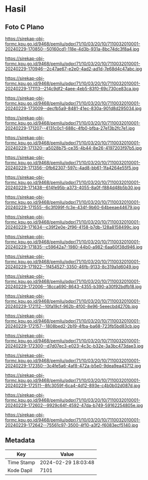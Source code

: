 # Hasil

## Foto C Plano

https://sirekap-obj-formc.kpu.go.id/9468/pemilu/pdpr/71/10/03/20/10/7110032010001-20240229-170850--50160cd1-118e-4d3b-931a-8bc74dc3f8a4.jpg

https://sirekap-obj-formc.kpu.go.id/9468/pemilu/pdpr/71/10/03/20/10/7110032010001-20240229-170946--2c47ae67-e2e0-4ad2-ad1d-7e68d4c47abc.jpg

https://sirekap-obj-formc.kpu.go.id/9468/pemilu/pdpr/71/10/03/20/10/7110032010001-20240229-171113--214c9df2-4aee-4eb5-83f0-69c730ce83ca.jpg

https://sirekap-obj-formc.kpu.go.id/9468/pemilu/pdpr/71/10/03/20/10/7110032010001-20240229-173009--decfb5a9-8481-41ec-830a-901d8d295034.jpg

https://sirekap-obj-formc.kpu.go.id/9468/pemilu/pdpr/71/10/03/20/10/7110032010001-20240229-171207--4131c0c1-688c-4fb0-bfba-27e13b2fc7e1.jpg

https://sirekap-obj-formc.kpu.go.id/9468/pemilu/pdpr/71/10/03/20/10/7110032010001-20240229-171320--a5028b75-ce35-4b44-8e26-4197203f97b5.jpg

https://sirekap-obj-formc.kpu.go.id/9468/pemilu/pdpr/71/10/03/20/10/7110032010001-20240229-171356--0fb62307-597c-4ad8-bb61-1fa4264e55f5.jpg

https://sirekap-obj-formc.kpu.go.id/9468/pemilu/pdpr/71/10/03/20/10/7110032010001-20240229-171438--614fe95b-a373-4055-8a0f-f884d48b5b30.jpg

https://sirekap-obj-formc.kpu.go.id/9468/pemilu/pdpr/71/10/03/20/10/7110032010001-20240229-171555--6c3f099f-fc3e-434f-9b60-64beeae44679.jpg

https://sirekap-obj-formc.kpu.go.id/9468/pemilu/pdpr/71/10/03/20/10/7110032010001-20240229-171634--c39f2e0e-2f96-4158-b7db-128a8158499c.jpg

https://sirekap-obj-formc.kpu.go.id/9468/pemilu/pdpr/71/10/03/20/10/7110032010001-20240229-171835--c59642a7-1980-44b0-a982-6aa60f38d946.jpg

https://sirekap-obj-formc.kpu.go.id/9468/pemilu/pdpr/71/10/03/20/10/7110032010001-20240229-171922--1f454527-3350-46fb-9133-8c319a1d6049.jpg

https://sirekap-obj-formc.kpu.go.id/9468/pemilu/pdpr/71/10/03/20/10/7110032010001-20240229-172006--18cca690-8643-4355-b390-a30f92bdfb18.jpg

https://sirekap-obj-formc.kpu.go.id/9468/pemilu/pdpr/71/10/03/20/10/7110032010001-20240229-172112--10fa19cf-962b-4f00-8e96-5eeecbd4270b.jpg

https://sirekap-obj-formc.kpu.go.id/9468/pemilu/pdpr/71/10/03/20/10/7110032010001-20240229-172157--1808bed2-2b19-4fba-ba68-723fb5bd83cb.jpg

https://sirekap-obj-formc.kpu.go.id/9468/pemilu/pdpr/71/10/03/20/10/7110032010001-20240229-172300--d7d07ec3-e023-4c3c-b32e-3a3bc473dae3.jpg

https://sirekap-obj-formc.kpu.go.id/9468/pemilu/pdpr/71/10/03/20/10/7110032010001-20240229-172350--3c4fe5a6-4af8-472a-b5e0-9dea9ea43712.jpg

https://sirekap-obj-formc.kpu.go.id/9468/pemilu/pdpr/71/10/03/20/10/7110032010001-20240229-172511--8fc3059f-6ca4-4d12-893e-c4b0b02d087d.jpg

https://sirekap-obj-formc.kpu.go.id/9468/pemilu/pdpr/71/10/03/20/10/7110032010001-20240229-172602--9929c64f-4592-47da-b749-59162254805e.jpg

https://sirekap-obj-formc.kpu.go.id/9468/pemilu/pdpr/71/10/03/20/10/7110032010001-20240229-172642--75561c97-3500-4f10-a3f2-f6083ecf5140.jpg


## Metadata

| Key        | Value               |
| ---------- | ------------------- |
| Time Stamp | 2024-02-29 18:03:48 |
| Kode Dapil | 7101                |



